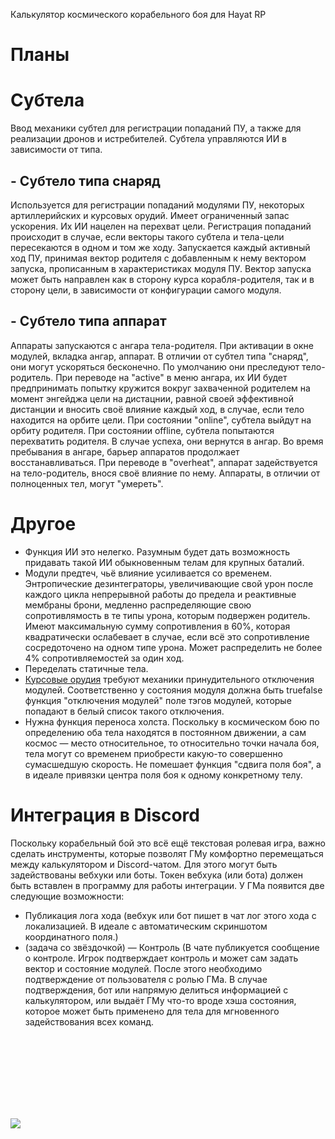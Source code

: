 Калькулятор космического корабельного боя для Hayat RP

# Планы

# Субтела
Ввод механики субтел для регистрации попаданий ПУ, а также для реализации дронов и истребителей. Субтела управляются ИИ в зависимости от типа.

## - Субтело типа снаряд
Используется для регистрации попаданий модулями ПУ, некоторых артиллерийских и курсовых орудий. Имеет ограниченный запас ускорения. Их ИИ нацелен на перехват цели. Регистрация попаданий происходит в случае, если векторы такого субтела и тела-цели пересекаются в одном и том же ходу. Запускается каждый активный ход ПУ, принимая вектор родителя с добавленным к нему вектором запуска, прописанным в характеристиках модуля ПУ. Вектор запуска может быть направлен как в сторону курса корабля-родителя, так и в сторону цели, в зависимости от конфигурации самого модуля.

## - Субтело типа аппарат
Аппараты запускаются с ангара тела-родителя. При активации в окне модулей, вкладка ангар, аппарат. В отличии от субтел типа "снаряд", они могут ускоряться бесконечно. По умолчанию они преследуют тело-родитель. При переводе на "active" в меню ангара, их ИИ будет предпринимать попытку кружится вокруг захваченной родителем на момент энгейджа цели на дистацнии, равной своей эффективной дистанции и вносить своё влияние каждый ход, в случае, если тело находится на орбите цели. При состоянии "online", субтела выйдут на орбиту родителя. При состоянии offline, субтела попытаются перехватить родителя. В случае успеха, они вернутся в ангар. Во время пребывания в ангаре, барьер аппаратов продолжает восстанавливаться. При переводе в "overheat", аппарат задействуется на тело-родитель, внося своё влияние по нему. Аппараты, в отличии от полноценных тел, могут "умереть".

# Другое
- Функция ИИ это нелегко. Разумным будет дать возможность придавать такой ИИ обыкновенным телам для крупных баталий.
- Модули предтеч, чьё влияние усиливается со временем. Энтропические дезинтеграторы, увеличивающие свой урон после каждого цикла непрерывной работы до предела и реактивные мембраны брони, медленно распределяющие свою сопротивлямость в те типы урона, которым подвержен родитель. Имеют максимальную сумму сопротивления в 60%, которая квадратически ослабевает в случае, если всё это сопротивление сосредоточено на одном типе урона. Может распределить не более 4% сопротивляемостей за один ход.
- Переделать статичные тела.
- [Курсовые орудия](https://discord.com/channels/1119006900831396001/1396116712327348225/1396116712327348225) требуют механики принудительного отключения модулей. Соответственно у состояния модуля должна быть truefalse функция "отключения модулей" поле тэгов модулей, которые попадают в белый список такого отключения.
- Нужна функция переноса холста. Поскольку в космическом бою по определению оба тела находятся в постоянном движении, а сам космос — место относительное, то относительно точки начала боя, тела могут со временем приобрести какую-то совершенно сумасшедшую скорость. Не помешает функция "сдвига поля боя", а в идеале привязки центра поля боя к одному конкретному телу.

# Интеграция в Discord
Поскольку корабельный бой это всё ещё текстовая ролевая игра, важно сделать инструменты, которые позволят ГМу комфортно перемещаться между калькулятором и Discord-чатом. Для этого могут быть задействованы вебхуки или боты. Токен вебхука (или бота) должен быть вставлен в программу для работы интеграции. У ГМа появится две следующие возможности:
- Публикация лога хода (вебхук или бот пишет в чат лог этого хода с локализацией. В идеале с автоматическим скриншотом координатного поля.)
- (задача со звёздочкой) — Контроль (В чате публикуется сообщение о контроле. Игрок подтверждает контроль и может сам задать вектор и состояние модулей. После этого необходимо подтверждение от пользователя с ролью ГМа. В случае подтверждения, бот или напрямую делиться информацией с калькулятором, или выдаёт ГМу что-то вроде хэша состояния, которое может быть применено для тела для мгновенного задействования всех команд.

<br><br><br><br>
---
<img src="https://cdn.discordapp.com/attachments/1119006901464743999/1385687407583821985/image.png?ex=6856f976&is=6855a7f6&hm=5a803c7a13f90c52e39013a789d0fa831ea09aa890dc924578940b94017bb2de&">

